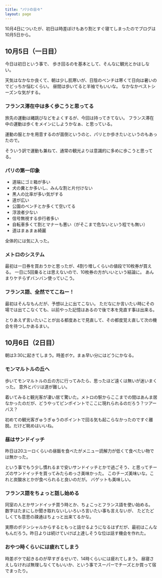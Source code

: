 ```yaml
---
title: "パリの日々"
layout: page	
---
```


10月4日についたが、初日は時差ぼけもあり割とすぐ寝てしまったのでブログは10月5日から。

## 10月5日（一日目）

今日は初日という事で、
歩き回るのを基本として、そんなに観光とかはしない。

天気はなかなか良くて、朝は少し肌寒いが、日陰のベンチは寒くて日向は暑いのでどっちか悩むくらい。
昼間は歩いてると半袖でもいいな。
なかなかベストシーズンな気がする。

### フランス滞在中は多く歩こうと思ってる

旅先の運動は縄跳びなどをよくするが、今回は持ってきてない。
フランス滞在中の運動は歩くをメインにしようかなぁ、と思っている。

運動の服とかを用意するのが面倒というのと、パリとか歩きたいというのもあったので。

そういう訳で運動も兼ねて、通常の観光よりは意識的に多めに歩こうと思ってる。

### パリの第一印象

- 道端にゴミ箱が多い
- 犬の糞とか多いし、みんな割と片付けない
- 黒人の比率が多い気がする
- 道が広い
- 公園のベンチとか多くて空いてる
- 浮浪者少ない
- 信号無視する歩行者多い
- 自転車多くて割とマナーも悪い（がそこまで危ないという程でも無い）
- 道はまぁまぁ綺麗

全体的には気に入った。

### メトロのシステム

最初は一日券を買おうかと思ったが、4割り増しくらいの値段で10枚券が買える。
一日に5回乗るとは思えないので、10枚券の方がいいという結論に。
あんまりケチらずバンバン使っていこう。

### フランス語、全然でてこねー！

最初はそんなもんだが、予想以上に出てこない。
ただなにか言いたい時にその場では出てこなくても、以前やった記憶はあるので後で本を見直す事は出来る。

とりあえず言いたいことが出る都度あとで見直して、その都度覚え直して次の機会を待つしかあるまい。

## 10月6日（2日目）

朝は3:30に起きてしまう。時差ボケ。まぁ早い分にはどうにかなる。


### モンマルトルの丘へ

歩いてモンマルトルの丘の方に行ってみたら、思ったほど遠くは無いが迷いまくった。
意外とパリは道が難しい。

着いてみると観光客が凄い居て驚いた。メトロの駅からここまでの間はあんま居なかったのだが、どうやってピンポイントでここに現れられるのだろう？ツアーバス？

初めての観光客ぎゅうぎゅうのポイントで回る気も起こらなかったのですぐ離脱。だけど眺めはいいね。

### 昼はサンドイッチ

昨日は20ユーロくらいの昼飯を食べたがメニュー読解力が低くて食べたい物では無かった。

という事でもう少し慣れるまで安いサンドイッチとかで過ごそう、と思ってチーズのサンドイッチを買ってみたらめっさ美味かった。
このチーズ美味いな。これと炭酸水とかが食べられると良いのだが。
バゲットも美味しい。

### フランス語をちょっと話し始める

同室の人とかサンドイッチ買う時とか、ちょこっとフランス語を使い始める。
数字はたまにしか聞き取れないしいろいろ言いたい事も言えないが、
たどたどしくても意思の疎通はちょっと出来てるかな。

実際のポテンシャルからするともっと話せるようになるはずだが、最初はこんなもんだろう。昨日よりは続けていけば上達しそうな位は話す機会を作れた。

### おやつ時くらいには疲れてしまう

時差ボケで起きるのが早すぎるせいで、14時くらいには疲れてしまう。
昼寝さえしなければ無理しなくてもいいか、という事でスーパーでチーズとか買って宿でまったり。

